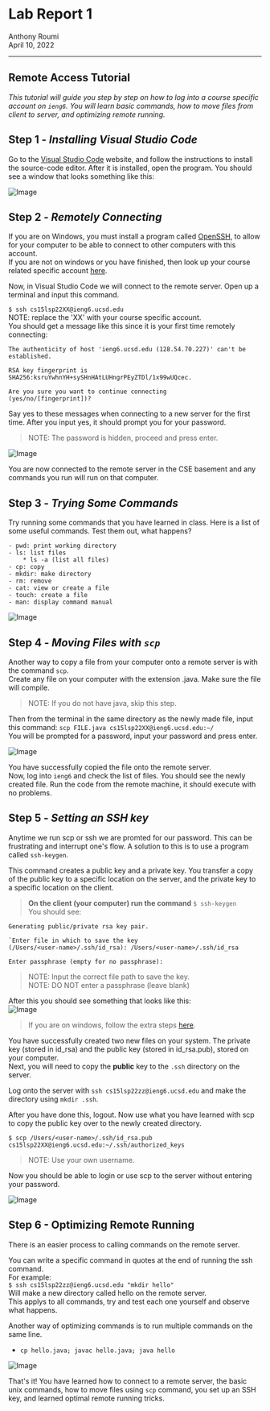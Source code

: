# **Lab Report 1**
Anthony Roumi <br>
April 10, 2022 

---
## Remote Access Tutorial
_This tutorial will guide you step by step on how to log into a course specific account on `ieng6`. You will learn basic commands, how to move files from client to server, and optimizing remote running._
## Step 1 - _Installing Visual Studio Code_
Go to the [Visual Studio Code](https://code.visualstudio.com/) website, and follow the instructions to install the source-code editor. After it is installed, open the program. You should see a window that looks something like this:

![Image](https://github.com/tonyroumi/cse15l-lab-reports/blob/78948cf8fb42d6e277a3a271af76cd9419baaa91/Week%201/Screen%20Shot%202022-03-31%20at%204.14.55%20PM.png)

## Step 2 - _Remotely Connecting_
If you are on Windows, you must install a program called [OpenSSH](https://docs.microsoft.com/en-us/windows-server/administration/openssh/openssh_install_firstuse), to allow for your computer to be able to connect to other computers with this account. <br>
If you are not on windows or you have finished, then look up your course related specific account [here](https://sdacs.ucsd.edu/~icc/index.php).

Now, in Visual Studio Code we will connect to the remote server. Open up a terminal and input this command. <br>

`$ ssh cs15lsp22XX@ieng6.ucsd.edu` <br>
NOTE: replace the 'XX' with your course specific account. <br>
You should get a message like this since it is your first time remotely connecting: <br>
```
The authenticity of host 'ieng6.ucsd.edu (128.54.70.227)' can't be established. 

RSA key fingerprint is
SHA256:ksruYwhnYH+sySHnHAtLUHngrPEyZTDl/1x99wUQcec.

Are you sure you want to continue connecting
(yes/no/[fingerprint])?
```

Say yes to these messages when connecting to a new server for the first time. After you input yes, it should prompt you for your password.

>NOTE: The password is hidden, proceed and press enter.

![Image](https://github.com/tonyroumi/cse15l-lab-reports/blob/78948cf8fb42d6e277a3a271af76cd9419baaa91/Week%201/Screen%20Shot%202022-03-31%20at%204.17.00%20PM.png)

You are now connected to the remote server in the CSE basement and any commands you run will run on that computer. 

## Step 3 - _Trying Some Commands_
Try running some commands that you have learned in class. Here is a list of some useful commands. Test them out, what happens?
```
- pwd: print working directory
- ls: list files
    * ls -a (list all files)
- cp: copy
- mkdir: make directory
- rm: remove
- cat: view or create a file
- touch: create a file
- man: display command manual 
```

![Image](https://github.com/tonyroumi/cse15l-lab-reports/blob/23fe98c1783a3a063df0547a3dde38bccc4cc8d4/Week%201/Screen%20Shot%202022-04-10%20at%207.39.01%20PM.png)

## Step 4 - _Moving Files with `scp`_
Another way to copy a file from your computer onto a remote server is with the command `scp`. <br>
Create any file on your computer with the extension .java. Make sure the file will compile. <br>

>NOTE: If you do not have java, skip this step. 

Then from the terminal in the same directory as the newly made file, input this command:
`scp FILE.java cs15lsp22XX@ieng6.ucsd.edu:~/`<br>
You will be prompted for a password, input your password and press enter.

![Image](https://github.com/tonyroumi/cse15l-lab-reports/blob/23fe98c1783a3a063df0547a3dde38bccc4cc8d4/Week%201/Screen%20Shot%202022-03-31%20at%204.45.53%20PM.png)

You have successfully copied the file onto the remote server. <br>
Now, log into `ieng6` and check the list of files. You should see the newly created file. Run the code from the remote machine, it should execute with no problems. 

## Step 5 - _Setting an SSH key_
Anytime we run scp or ssh we are promted for our password. This can be frustrating and interrupt one's flow. A solution to this is to use a program called `ssh-keygen`. 

This command creates a public key and a private key. You transfer a copy of the public key to a specific location on the server, and the private key to a specific location on the client. 

>__On the client (your computer) run the command__
`$ ssh-keygen` <br>
You should see:
```
Generating public/private rsa key pair.

`Enter file in which to save the key
(/Users/<user-name>/.ssh/id_rsa): /Users/<user-name>/.ssh/id_rsa

Enter passphrase (empty for no passphrase):
```
>NOTE: Input the correct file path to save the key.<br>
>NOTE: DO NOT enter a passphrase (leave blank)

After this you should see something that looks like this: <br>
![Image](https://github.com/tonyroumi/cse15l-lab-reports/blob/b54743f80c8224f76e8565337d325a6ea7134379/Week%201/Screen%20Shot%202022-03-31%20at%204.51.25%20PM.png)

>If you are on windows, follow the extra steps [here](https://docs.microsoft.com/en-us/windows-server/administration/openssh/openssh_keymanagement#user-key-generation).

You have successfully created two new files on your system. The private key (stored in id_rsa) and the public key (stored in id_rsa.pub), stored on your computer. <br>
Next, you will need to copy the __public__ key to the `.ssh` directory on the server. 

Log onto the server with `ssh cs15lsp22zz@ieng6.ucsd.edu` and make the directory using `mkdir .ssh`.

After you have done this, logout. Now use what you have learned with scp to copy the public key over to the newly created directory. 
```
$ scp /Users/<user-name>/.ssh/id_rsa.pub
cs15lsp22XX@ieng6.ucsd.edu:~/.ssh/authorized_keys
```
>NOTE: Use your own username.

Now you should be able to login or use scp to the server without entering your password. 

![Image](https://github.com/tonyroumi/cse15l-lab-reports/blob/b54743f80c8224f76e8565337d325a6ea7134379/Week%201/Screen%20Shot%202022-03-31%20at%205.40.06%20PM.png)

## Step 6 - Optimizing Remote Running
There is an easier process to calling commands on the remote server.

You can write a specific command in quotes at the end of running the ssh command. <br>
For example: <br>
`$ ssh cs15lsp22zz@ieng6.ucsd.edu "mkdir hello"` <br>
Will make a new directory called hello on the remote server. <br>
This applys to all commands, try and test each one yourself and observe what happens.

Another way of optimizing commands is to run multiple commands on the same line. 
* `cp hello.java; javac hello.java; java hello`


![Image](https://github.com/tonyroumi/cse15l-lab-reports/blob/b54743f80c8224f76e8565337d325a6ea7134379/Week%201/Screen%20Shot%202022-03-31%20at%205.51.30%20PM.png)

That's it! You have learned how to connect to a remote server, the basic unix commands, how to move files using `scp` command, you set up an SSH key, and learned optimal remote running tricks. 



